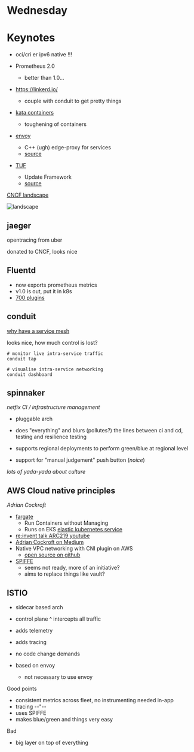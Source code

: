 Wednesday
===

# Keynotes

* oci/cri  er ipv6 native !!!

* Prometheus 2.0
	* better than 1.0...

* https://linkerd.io/
	* couple with conduit to get pretty things

* [kata containers](https://katacontainers.io)
	* toughening of containers

* [envoy](https://github.com/envoyproxy/envoy)
	* C++ (ugh) edge-proxy for services
	* [source](https://github.com/envoyproxy/envoy)

* [TUF](https://theupdateframework.github.io)
	* Update Framework
	* [source](https://github.com/theupdateframework/tuf)

[CNCF landscape](https://github.com/cncf/landscape)

![landscape](https://github.com/cncf/landscape/raw/master/landscape/CloudNativeLandscape_latest.jpg)

## jaeger
opentracing from uber

donated to CNCF, looks nice

## Fluentd

* now exports prometheus metrics
* v1.0 is out, put it in k8s
* [700 plugins]( https://www.fluentd.org/plugins)


## conduit
[why have a service mesh](https://buoyant.io/2017/04/25/whats-a-service-mesh-and-why-do-i-need-one/)

looks nice, how much control is lost?

```
# monitor live intra-service traffic
conduit tap

# visualise intra-service networking
conduit dashboard
```

## spinnaker

*netfix CI / infrastructure management*

* pluggable arch

* does "everything" and blurs (pollutes?) the lines between ci and cd, testing and resilience testing

* supports regional deployments to perform green/blue at regional level

* support for "manual judgement" push button (*noice*)

*lots of yada-yada about culture*

## AWS Cloud native principles
*Adrian Cockroft*

* [fargate](https://aws.amazon.com/blogs/aws/aws-fargate/)
	* Run Containers without Managing
	* Runs on EKS [elastic kubernetes service](https://aws.amazon.com/eks/)
* [re:invent talk ARC219 youtube](https://www.youtube.com/watch?v=aLSFGLJ6Byo)
* [Adrian Cockroft on Medium](medium.com/@adrianco)
* Native VPC networking with CNI plugin on AWS
	* [open source on github](https://github.com/aws/amazon-vpc-cni-k8s)
* [SPIFFE](https://spiffe.io)
	* seems not ready, more of an initiative?
	* aims to replace things like vault?

## ISTIO

* sidecar based arch
* control plane
^ intercepts all traffic
* adds telemetry
* adds tracing
* no code change demands

* based on envoy
	* not necessary to use envoy


Good points
* consistent metrics across fleet, no instrumenting needed in-app
* tracing --"--
* uses SPIFFE
* makes blue/green and things very easy

Bad
* big layer on top of everything

